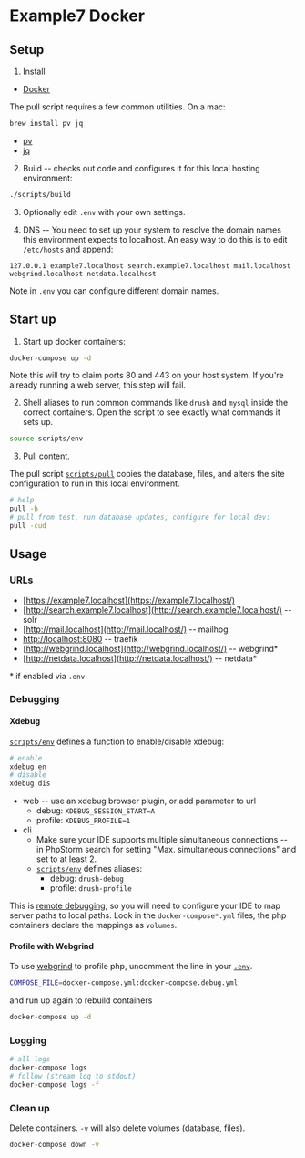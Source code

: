 # Example7 Docker

## Setup

1. Install
  -   [Docker](https://www.docker.com/community-edition)

  The pull script requires a few common utilities. On a mac:

  ```bash
  brew install pv jq
  ```

  -   [pv](http://www.ivarch.com/programs/pv.shtml)
  -   [jq](https://stedolan.github.io/jq/)

2. Build -- checks out code and configures it for this local hosting environment:

  ```bash
  ./scripts/build
  ```

3. Optionally edit `.env` with your own settings.

4. DNS -- You need to set up your system to resolve the domain names this environment expects to localhost. An easy way to do this is to edit `/etc/hosts` and append:

  ```
  127.0.0.1 example7.localhost search.example7.localhost mail.localhost webgrind.localhost netdata.localhost
  ```

  Note in `.env` you can configure different domain names.

## Start up

1. Start up docker containers:

  ```bash
  docker-compose up -d
  ```

  Note this will try to claim ports 80 and 443 on your host system. If you're already running a web server, this step will fail.

2. Shell aliases to run common commands like `drush` and `mysql` inside the correct containers. Open the script to see exactly what commands it sets up.

  ```bash
  source scripts/env
  ```

3. Pull content.

  The pull script [`scripts/pull`](scripts/pull) copies the database, files, and alters the site configuration to run in this local environment.

  ```bash
  # help
  pull -h
  # pull from test, run database updates, configure for local dev:
  pull -cud
  ```

## Usage

### URLs

-   [https://example7.localhost](https://example7.localhost/)
-   [http://search.example7.localhost](http://search.example7.localhost/) -- solr
-   [http://mail.localhost](http://mail.localhost/) -- mailhog
-   [http://localhost:8080](http://localhost:8080/) -- traefik
-   [http://webgrind.localhost](http://webgrind.localhost/) -- webgrind*
-   [http://netdata.localhost](http://netdata.localhost/) -- netdata*

\* if enabled via `.env`

### Debugging

#### Xdebug

[`scripts/env`](scripts/env) defines a function to enable/disable xdebug:

```bash
# enable
xdebug en
# disable
xdebug dis
```

-   web -- use an xdebug browser plugin, or add parameter to url
    -   debug: `XDEBUG_SESSION_START=A`
    -   profile: `XDEBUG_PROFILE=1`
-   cli
    -   Make sure your IDE supports multiple simultaneous connections -- in PhpStorm search for setting "Max. simultaneous connections" and set to at least 2.
    -   [`scripts/env`](scripts/env) defines aliases:
        -   debug: `drush-debug`
        -   profile: `drush-profile`

This is [remote debugging](https://xdebug.org/docs/remote), so you will need to configure your IDE to map server paths to local paths. Look in the `docker-compose*.yml` files, the php containers declare the mappings as `volumes`.

#### Profile with Webgrind

To use [webgrind](https://github.com/jokkedk/webgrind) to profile php, uncomment the line in your [`.env`](env_example).

```bash
COMPOSE_FILE=docker-compose.yml:docker-compose.debug.yml
```

and run up again to rebuild containers

```bash
docker-compose up -d
```

### Logging

```bash
# all logs
docker-compose logs
# follow (stream log to stdout)
docker-compose logs -f
```

### Clean up

Delete containers. `-v` will also delete volumes (database, files).

```bash
docker-compose down -v
```
